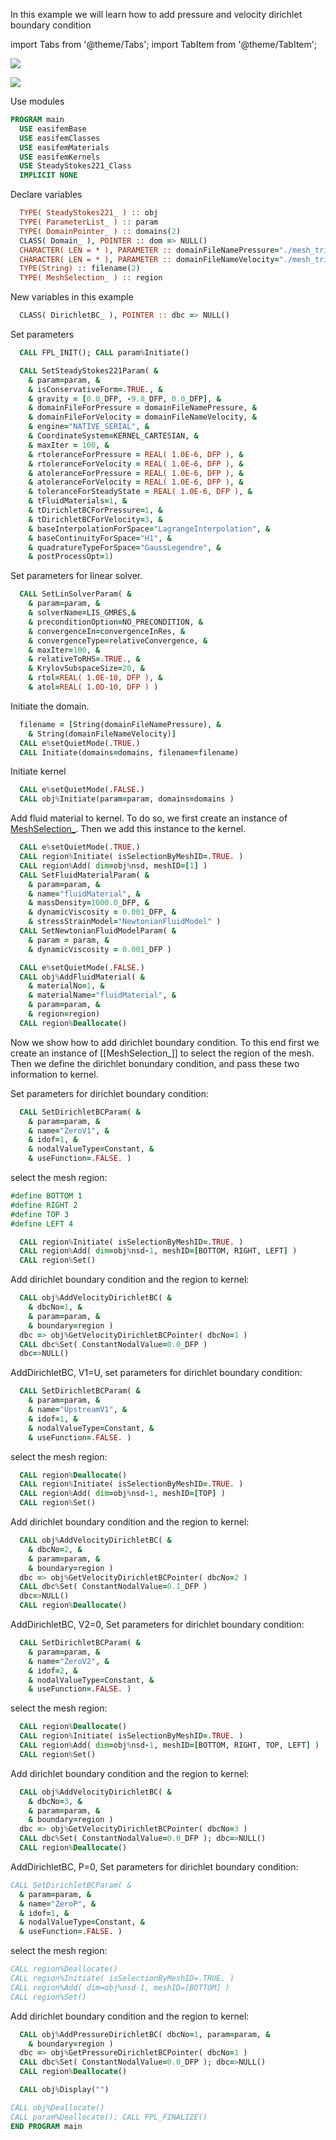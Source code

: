 In this example we will learn how to add pressure and velocity dirichlet boundary condition

import Tabs from '@theme/Tabs';
import TabItem from '@theme/TabItem';

<Tabs defaultValue={null}>

<TabItem value="1" label="܀ Mesh for velocity">

![](figures/mesh_tri6.png)

</TabItem>

<TabItem value="2" label="܀ Mesh for pressure ">

![](figures/mesh_tri3.png)

</TabItem>

<TabItem value="3" label="↢ ">

</TabItem>

</Tabs>

Use modules

```fortran
PROGRAM main
  USE easifemBase
  USE easifemClasses
  USE easifemMaterials
  USE easifemKernels
  USE SteadyStokes221_Class
  IMPLICIT NONE
```

Declare variables

```fortran
  TYPE( SteadyStokes221_ ) :: obj
  TYPE( ParameterList_ ) :: param
  TYPE( DomainPointer_ ) :: domains(2)
  CLASS( Domain_ ), POINTER :: dom => NULL()
  CHARACTER( LEN = * ), PARAMETER :: domainFileNamePressure="./mesh_tri3.h5"
  CHARACTER( LEN = * ), PARAMETER :: domainFileNameVelocity="./mesh_tri6.h5"
  TYPE(String) :: filename(2)
  TYPE( MeshSelection_ ) :: region
```

New variables in this example

```fortran
  CLASS( DirichletBC_ ), POINTER :: dbc => NULL()
```

Set parameters

```fortran
  CALL FPL_INIT(); CALL param%Initiate()
```

```fortran
  CALL SetSteadyStokes221Param( &
    & param=param, &
    & isConservativeForm=.TRUE., &
    & gravity = [0.0_DFP, -9.8_DFP, 0.0_DFP], &
    & domainFileForPressure = domainFileNamePressure, &
    & domainFileForVelocity = domainFileNameVelocity, &
    & engine="NATIVE_SERIAL", &
    & CoordinateSystem=KERNEL_CARTESIAN, &
    & maxIter = 100, &
    & rtoleranceForPressure = REAL( 1.0E-6, DFP ), &
    & rtoleranceForVelocity = REAL( 1.0E-6, DFP ), &
    & atoleranceForPressure = REAL( 1.0E-6, DFP ), &
    & atoleranceForVelocity = REAL( 1.0E-6, DFP ), &
    & toleranceForSteadyState = REAL( 1.0E-6, DFP ), &
    & tFluidMaterials=1, &
    & tDirichletBCForPressure=1, &
    & tDirichletBCForVelocity=3, &
    & baseInterpolationForSpace="LagrangeInterpolation", &
    & baseContinuityForSpace="H1", &
    & quadratureTypeForSpace="GaussLegendre", &
    & postProcessOpt=1)
```

Set parameters for linear solver.

```fortran
  CALL SetLinSolverParam( &
    & param=param, &
    & solverName=LIS_GMRES,&
    & preconditionOption=NO_PRECONDITION, &
    & convergenceIn=convergenceInRes, &
    & convergenceType=relativeConvergence, &
    & maxIter=100, &
    & relativeToRHS=.TRUE., &
    & KrylovSubspaceSize=20, &
    & rtol=REAL( 1.0E-10, DFP ), &
    & atol=REAL( 1.0D-10, DFP ) )
```

Initiate the domain.

```fortran
  filename = [String(domainFileNamePressure), &
    & String(domainFileNameVelocity)]
  CALL e%setQuietMode(.TRUE.)
  CALL Initiate(domains=domains, filename=filename)
```

Initiate kernel

```fortran
  CALL e%setQuietMode(.FALSE.)
  CALL obj%Initiate(param=param, domains=domains )
```

Add fluid material to kernel. To do so, we first create an instance of [MeshSelection_](../MeshSelection/MeshSelection_.md).
Then we add this instance to the kernel.

```fortran
  CALL e%setQuietMode(.TRUE.)
  CALL region%Initiate( isSelectionByMeshID=.TRUE. )
  CALL region%Add( dim=obj%nsd, meshID=[1] )
  CALL SetFluidMaterialParam( &
    & param=param, &
    & name="fluidMaterial", &
    & massDensity=1000.0_DFP, &
    & dynamicViscosity = 0.001_DFP, &
    & stressStrainModel="NewtonianFluidModel" )
  CALL SetNewtonianFluidModelParam( &
    & param = param, &
    & dynamicViscosity = 0.001_DFP )
```

```fortran
  CALL e%setQuietMode(.FALSE.)
  CALL obj%AddFluidMaterial( &
    & materialNo=1, &
    & materialName="fluidMaterial", &
    & param=param, &
    & region=region)
  CALL region%Deallocate()
```

Now we show how to add dirichlet boundary condition. To this end first we create an instance of [[MeshSelection_]] to select the region of the mesh. Then we define the dirichlet bonundary condition, and pass these two information to kernel.

Set parameters for dirichlet boundary condition:

```fortran
  CALL SetDirichletBCParam( &
    & param=param, &
    & name="ZeroV1", &
    & idof=1, &
    & nodalValueType=Constant, &
    & useFunction=.FALSE. )
```

select the mesh region:

```fortran
#define BOTTOM 1
#define RIGHT 2
#define TOP 3
#define LEFT 4
```

```fortran
  CALL region%Initiate( isSelectionByMeshID=.TRUE. )
  CALL region%Add( dim=obj%nsd-1, meshID=[BOTTOM, RIGHT, LEFT] )
  CALL region%Set()
```

Add dirichlet boundary condition and the region to kernel:

```fortran
  CALL obj%AddVelocityDirichletBC( &
    & dbcNo=1, &
    & param=param, &
    & boundary=region )
  dbc => obj%GetVelocityDirichletBCPointer( dbcNo=1 )
  CALL dbc%Set( ConstantNodalValue=0.0_DFP )
  dbc=>NULL()
```

AddDirichletBC, V1=U, set parameters for dirichlet boundary condition:

```fortran
  CALL SetDirichletBCParam( &
    & param=param, &
    & name="UpstreamV1", &
    & idof=1, &
    & nodalValueType=Constant, &
    & useFunction=.FALSE. )
```

select the mesh region:

```fortran
  CALL region%Deallocate()
  CALL region%Initiate( isSelectionByMeshID=.TRUE. )
  CALL region%Add( dim=obj%nsd-1, meshID=[TOP] )
  CALL region%Set()
```

Add dirichlet boundary condition and the region to kernel:

```fortran
  CALL obj%AddVelocityDirichletBC( &
    & dbcNo=2, &
    & param=param, &
    & boundary=region )
  dbc => obj%GetVelocityDirichletBCPointer( dbcNo=2 )
  CALL dbc%Set( ConstantNodalValue=0.1_DFP )
  dbc=>NULL()
  CALL region%Deallocate()
```

AddDirichletBC, V2=0, Set parameters for dirichlet boundary condition:

```fortran
  CALL SetDirichletBCParam( &
    & param=param, &
    & name="ZeroV2", &
    & idof=2, &
    & nodalValueType=Constant, &
    & useFunction=.FALSE. )
```

select the mesh region:

```fortran
  CALL region%Deallocate()
  CALL region%Initiate( isSelectionByMeshID=.TRUE. )
  CALL region%Add( dim=obj%nsd-1, meshID=[BOTTOM, RIGHT, TOP, LEFT] )
  CALL region%Set()
```

Add dirichlet boundary condition and the region to kernel:

```fortran
  CALL obj%AddVelocityDirichletBC( &
    & dbcNo=3, &
    & param=param, &
    & boundary=region )
  dbc => obj%GetVelocityDirichletBCPointer( dbcNo=3 )
  CALL dbc%Set( ConstantNodalValue=0.0_DFP ); dbc=>NULL()
  CALL region%Deallocate()
```

AddDirichletBC, P=0, Set parameters for dirichlet boundary condition:

```fortran
CALL SetDirichletBCParam( &
  & param=param, &
  & name="ZeroP", &
  & idof=1, &
  & nodalValueType=Constant, &
  & useFunction=.FALSE. )
```

select the mesh region:

```fortran
CALL region%Deallocate()
CALL region%Initiate( isSelectionByMeshID=.TRUE. )
CALL region%Add( dim=obj%nsd-1, meshID=[BOTTOM] )
CALL region%Set()
```

Add dirichlet boundary condition and the region to kernel:

```fortran
  CALL obj%AddPressureDirichletBC( dbcNo=1, param=param, &
    & boundary=region )
  dbc => obj%GetPressureDirichletBCPointer( dbcNo=1 )
  CALL dbc%Set( ConstantNodalValue=0.0_DFP ); dbc=>NULL()
  CALL region%Deallocate()
```

```fortran
  CALL obj%Display("")
```

```fortran
CALL obj%Deallocate()
CALL param%Deallocate(); CALL FPL_FINALIZE()
END PROGRAM main
```
